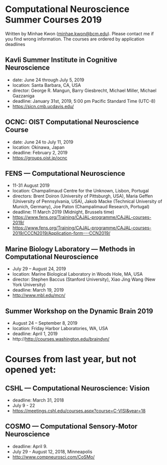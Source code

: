 # Computational Neuroscience Summer Courses 2019
Written by Minhae Kwon (minhae.kwon@bcm.edu). Please contact me if you find wrong information. The courses are ordered by application deadlines

## Kavli Summer Institute in Cognitive Neuroscience
- date: June 24 through July 5, 2019 
- location: Santa Barbara, CA, USA 
- director: George R. Mangun, Barry Giesbrecht, Michael Miller, Michael Gazzaniga
- deadline: January 31st, 2019, 5:00 pm Pacific Standard Time (UTC-8)
- https://sicn.cmb.ucdavis.edu/

## OCNC: OIST Computational Neuroscience Course
- date: June 24 to July 11, 2019
- location: Okinawa, Japan
- deadline: February 2, 2019
- https://groups.oist.jp/ocnc

## FENS — Computational Neuroscience
- 11-31 August 2019
- location: Champalimaud Centre for the Unknown, Lisbon, Portugal
- directors: Brent Doiron (University of Pittsburgh, USA), Maria Geffen (University of Pennsylvania, USA), Jakob Macke (Technical University of Munich, Germany), Joe Paton (Champalimaud Research, Portugal)
- deadline: 11 March 2019 (Midnight, Brussels time)
- https://www.fens.org/Training/CAJAL-programme/CAJAL-courses-2019/
- https://www.fens.org/Training/CAJAL-programme/CAJAL-courses-2019/CCCN2019/Application-form---CCN2019/

## Marine Biology Laboratory — Methods in Computational Neuroscience
- July 29 – August 24, 2019
- location: Marine Biological Laboratory in Woods Hole, MA, USA
- director: Stephen Baccus (Stanford University), Xiao Jing Wang (New York University)
- deadline: March 19, 2019
- http://www.mbl.edu/mcn/

## Summer Workshop on the Dynamic Brain 2019
- August 24 – September 8, 2019
- location: Friday Harbor Laboratories, WA, USA
- deadline: April 1, 2019
- http://http://courses.washington.edu/braindyn/

# Courses from last year, but not opened yet:
## CSHL — Computational Neuroscience: Vision
- deadline: March 31, 2018
- July 9 - 22
- https://meetings.cshl.edu/courses.aspx?course=C-VISI&year=18

## COSMO — Computational Sensory-Motor Neuroscience
- deadline: April 9.
- July 29 - August 12, 2018, Minneapolis
- http://www.compneurosci.com/CoSMo/
